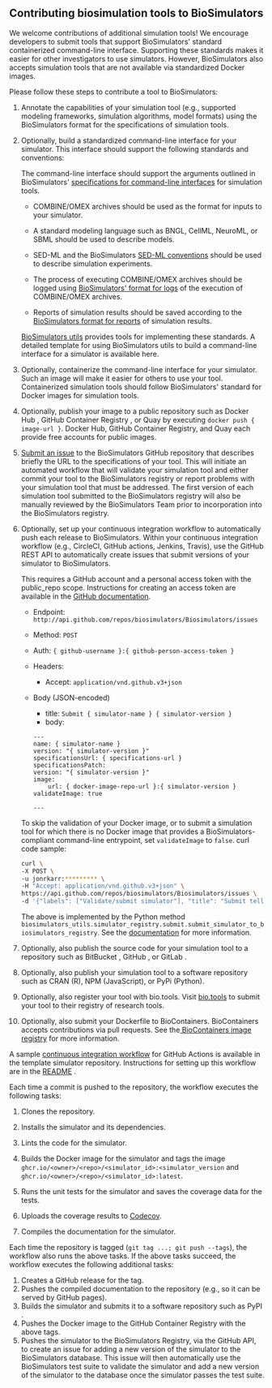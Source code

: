 ## Contributing biosimulation tools to BioSimulators

We welcome contributions of additional simulation tools! We encourage developers to submit tools that support BioSimulators' standard containerized command-line interface. Supporting these standards makes it easier for other investigators to use simulators. However, BioSimulators also accepts simulation tools that are not available via standardized Docker images.

Please follow these steps to contribute a tool to BioSimulators:

1. Annotate the capabilities of your simulation tool (e.g., supported modeling frameworks, simulation algorithms, model formats) using the BioSimulators format for the specifications of simulation tools.

1. Optionally, build a standardized command-line interface for your simulator. This interface should support the following standards and conventions:

    The command-line interface should support the arguments outlined in BioSimulators' [specifications for command-line interfaces](../concepts/conventions/simulator-interfaces.md) for simulation tools.
    
    - COMBINE/OMEX archives should be used as the format for inputs to your simulator.
    
    - A standard modeling language such as BNGL, CellML, NeuroML, or SBML should be used to describe models.
    
    - SED-ML and the BioSimulators [SED-ML conventions](../concepts/conventions/simulation-experiments.md) should be used to describe simulation experiments.
    
    - The process of executing COMBINE/OMEX archives should be logged using [BioSimulators' format for logs](../concepts/conventions/simulation-run-logs.md) of the execution of COMBINE/OMEX archives.
    
    - Reports of simulation results should be saved according to the [BioSimulators format for reports](../concepts/conventions/simulation-run-reports.md) of simulation results.
    
    [BioSimulators utils](https://github.com/biosimulators/Biosimulators_utils) provides tools for implementing these standards. A detailed template for using BioSimulators utils to build a command-line interface for a simulator is available here.

1. Optionally, containerize the command-line interface for your simulator. Such an image will make it easier for others to use your tool. Containerized simulation tools should follow BioSimulators' standard for Docker images for simulation tools.

1. Optionally, publish your image to a public repository such as Docker Hub , GitHub Container Registry , or Quay  by executing `docker push { image-url }`. Docker Hub, GitHub Container Registry, and Quay each provide free accounts for public images.

1. [Submit an issue](https://github.com/biosimulators/Biosimulators/issues/new?assignees=&labels=Validate%2Fsubmit+simulator&template=ValidateOrSubmitASimulator.yml&title=%5BSimulation+capabilities%5D%3A+) to the BioSimulators GitHub repository that describes briefly the URL to the specifications of your tool. This will initiate an automated workflow that will validate your simulation tool and either commit your tool to the BioSimulators registry or report problems with your simulation tool that must be addressed. The first version of each simulation tool submitted to the BioSimulators registry will also be manually reviewed by the BioSimulators Team prior to incorporation into the BioSimulators registry.

1. Optionally, set up your continuous integration workflow to automatically push each release to BioSimulators. Within your continuous integration workflow (e.g., CircleCI, GitHub actions, Jenkins, Travis), use the GitHub REST API to automatically create issues that submit versions of your simulator to BioSimulators.

    This requires a GitHub account and a personal access token with the public_repo scope. Instructions for creating an access token are available in the [GitHub documentation](https://docs.github.com/en/free-pro-team@latest/github/authenticating-to-github/creating-a-personal-access-token).

    - Endpoint: `http://api.github.com/repos/biosimulators/Biosimulators/issues`
    - Method: `POST`
    - Auth: `{ github-username }:{ github-person-access-token }`
    - Headers:
        - Accept: `application/vnd.github.v3+json`
    - Body (JSON-encoded)
        - title: `Submit { simulator-name } { simulator-version }`
        - body:

        ```
        ---
        name: { simulator-name }
        version: "{ simulator-version }"
        specificationsUrl: { specifications-url }
        specificationsPatch:
        version: "{ simulator-version }"
        image:
            url: { docker-image-repo-url }:{ simulator-version }
        validateImage: true

        ---
        ```

    To skip the validation of your Docker image, or to submit a simulation tool for which there is no Docker image that provides a BioSimulators-compliant command-line entrypoint, set `validateImage` to `false`.
    curl code sample:

    ```bash
    curl \
    -X POST \
    -u jonrkarr:********* \
    -H "Accept: application/vnd.github.v3+json" \
    https://api.github.com/repos/biosimulators/Biosimulators/issues \
    -d '{"labels": ["Validate/submit simulator"], "title": "Submit tellurium 2.1.6", "body": "---\nname: tellurium\nversion: 2.1.6\nspecificationsUrl: https://raw.githubusercontent.com/biosimulators/Biosimulators_tellurium/2.1.6/biosimulators.json\nvalidateImage: true\ncommitSimulator: true\n\n---"}'
    ```
    
    The above is implemented by the Python method `biosimulators_utils.simulator_registry.submit.submit_simulator_to_biosimulators_registry`. See the [documentation](https://docs.biosimulators.org/Biosimulators_utils)  for more information.

1. Optionally, also publish the source code for your simulation tool to a repository such as BitBucket , GitHub , or GitLab .
1. Optionally, also publish your simulation tool to a software repository such as CRAN  (R), NPM  (JavaScript), or PyPi  (Python).
1. Optionally, also register your tool with bio.tools. Visit [bio.tools](https://bio.tools/) to submit your tool to their registry of research tools.
1. Optionally, also submit your Dockerfile to BioContainers. BioContainers accepts contributions via pull requests. See the[ BioContainers image registry](https://github.com/BioContainers/containers/pulls) for more information.


A sample [continuous integration workflow](https://github.com/biosimulators/Biosimulators_simulator_template/blob/dev/.github/workflows/ci.yml.template)  for GitHub Actions is available in the template simulator repository. Instructions for setting up this workflow are in the [README](https://github.com/biosimulators/Biosimulators_simulator_template/blob/dev/README.md) .

Each time a commit is pushed to the repository, the workflow executes the following tasks:

1. Clones the repository.

1. Installs the simulator and its dependencies.

1. Lints the code for the simulator.

1. Builds the Docker image for the simulator and tags the image `ghcr.io/<owner>/<repo>/<simulator_id>:<simulator_version` and `ghcr.io/<owner>/<repo>/<simulator_id>:latest`.

1. Runs the unit tests for the simulator and saves the coverage data for the tests.

1. Uploads the coverage results to [Codecov](https://codecov.io/).

1. Compiles the documentation for the simulator.

Each time the repository is tagged (`git tag ...; git push --tags`), the workflow also runs the above tasks. If the above tasks succeed, the workflow executes the following additional tasks:

1. Creates a GitHub release for the tag.
1. Pushes the compiled documentation to the repository (e.g., so it can be served by GitHub pages).
1. Builds the simulator and submits it to a software repository such as PyPI .
1. Pushes the Docker image to the GitHub Container Registry  with the above tags.
1. Pushes the simulator to the BioSimulators Registry, via the GitHub API, to create an issue for adding a new version of the simulator to the BioSimulators database. This issue will then automatically use the BioSimulators test suite to validate the simulator and add a new version of the simulator to the database once the simulator passes the test suite.
